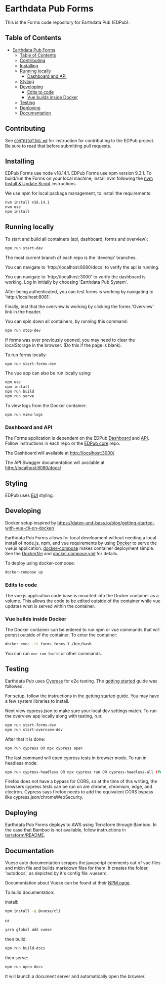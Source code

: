 # Earthdata Pub Forms

This is the Forms code repository for Earthdata Pub (EDPub).

## Table of Contents

- [Earthdata Pub Forms](#earthdata-pub-forms)
  - [Table of Contents](#table-of-contents)
  - [Contributing](#contributing)
  - [Installing](#installing)
  - [Running locally](#running-locally)
    - [Dashboard and API](#dashboard-and-api)
  - [Styling](#styling)
  - [Developing](#developing)
    - [Edits to code](#edits-to-code)
    - [Vue builds inside Docker](#vue-builds-inside-docker)
  - [Testing](#testing)
  - [Deploying](#deploying)
  - [Documentation](#documentation)

## Contributing

See [`CONTRIBUTING.md`](./CONTRIBUTING.md) for instruction for contributing to
the EDPub project. Be sure to read that before submitting pull requests.

## Installing

EDPub Forms use node v18.14.1. EDPub Forms use npm version 9.3.1.  To build/run the Forms on your local
machine, install nvm following the [nvm Install & Update Script](https://github.com/nvm-sh/nvm#install--update-script)
instructions.

We use npm for local package management, to install the requirements:

```bash
nvm install v18.14.1
nvm use
npm install
```

## Running locally

To start and build all containers (api, dashboard, forms and overview):

```bash
npm run start-dev
```

The most current branch of each repo is the 'develop' branches.

You can navigate to 'http://localhost:8080/docs' to verify the api is running.

You can navigate to 'http://localhost:3000' to verify the dashboard is working.
Log in initially by choosing 'Earthdata Pub System'.

After being authenticated, you can test forms is working by navigating to 'http://localhost:8081'.

Finally, test that the overview is working by clicking the forms 'Overview' link in the header.

You can spin down all containers, by running this command:

```bash
npm run stop-dev
```

If forms was ever previously opened, you may need to clear the localStorage in the browser. (Do this if the page is blank).

To run forms locally:

```bash
npm run start-forms-dev
```

The vue app can also be run locally using:

```bash
npm use
npm install
npm run build
npm run serve
```

To view logs from the Docker container:

```bash
npm run view-logs
```

### Dashboard and API

The Forms application is dependent on the EDPub [Dashboard](https://github.com/eosdis-nasa/earthdata-pub-dashboard)
and [API](https://github.com/eosdis-nasa/earthdata-pub-api). Follow
instructions in each repo or the [EDPub core](https://github.com/eosdis-nasa/earthdata-pub)
repo.

The Dashboard will available at <http://localhost:3000/>

The API Swagger documentation will available at <http://localhost:8080/docs/>

## Styling

EDPub uses [EUI](https://cdn.earthdata.nasa.gov/eui/latest/docs/eui/index.html) styling.

## Developing

Docker setup inspired by <https://daten-und-bass.io/blog/getting-started-with-vue-cli-on-docker/>

Earthdata Pub Forms allows for local development without needing a local install
of node.js, npm, and vue requirements by using [Docker](https://docs.docker.com/)
to serve the vue.js application. [docker-compose](https://docs.docker.com/compose/)
makes container deployment simple. See the [Dockerfile](./Dockerfile) and
[docker.compose.yml](./docker-compose.yml) for details.

To deploy using docker-compose:

```bash
docker-compose up
```

### Edits to code

The vue.js application code base is mounted into the Docker container as a volume.
This allows the code to be edited outside of the container while vue updates what
is served within the container.

### Vue builds inside Docker

The Docker container can be entered to run npm or vue commands that will persist
outside of the container. To enter the container:

```bash
docker exec -it forms_forms_1 /bin/bash
```

You can run `vue run build` or other commands.

## Testing

Earthdata Pub uses [Cypress](https://docs.cypress.io/guides/getting-started/testing-your-app#Seeding-data) for e2e testing. The 
[getting started](https://docs.cypress.io/guides/getting-started/installing-cypress) guide 
was followed.

For setup, follow the instructions in the [getting started](https://docs.cypress.io/guides/getting-started/installing-cypress) guide.
You may have a few system libraries to install.  

Next view cypress.json to make sure your local dev settings match.  To run the overview app locally along with testing, run:

```bash
npm run start-forms-dev
npm run start-overview-dev
```

After that it is done:

```bash
npm run cypress OR npx cypress open 
```

The last command will open cypress tests in browser mode.  To run in headless mode:

```bash
npm run cypress-headless OR npx cypress run OR cypress-headless-all (for all browsers supported)
```

Firefox does not have a bypass for CORS, so at the time of this writing, the browsers cypress tests can be run on are chrome, chromium, edge, and electron.
Cypress says firefox needs to add the equivalent CORS bypass like cypress.json/chromeWebSecurity.

## Deploying

Earthdata Pub Forms deploys to AWS using Terraform through Bamboo. In the case
that Bamboo is not available, follow instructions in [terraform/README](./terraform/README.md).

## Documentation

Vuese auto documentation scrapes the javascript comments out of vue files and mixin
file and builds markdown files for them. It creates the folder, 'autodocs', as
depicted by it's config file .vueserc.

Documentation about Vuese can be found at their [NPM page](https://www.npmjs.com/package/vuese/v/1.4.0?activeTab=readme).

To build documentation:

install:

```bash
npm install -g @vuese/cli 
```

or

```bash
yarn global add vuese
```

then build:

```bash
npm run build-docs
```

then serve:

```bash
npm run open-docs
```

It will launch a document server and automatically open the browser.
